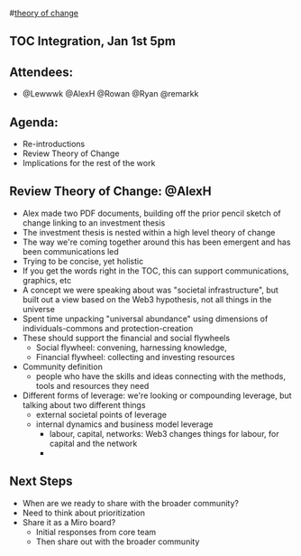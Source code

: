 #[theory of change](/notes/archive/clarity/Tags/theory%20of%20change.md) 
## TOC Integration, Jan 1st 5pm
## Attendees:
- @Lewwwk @AlexH @Rowan  @Ryan  @remarkk 

## Agenda:
- Re-introductions
- Review Theory of Change
- Implications for the rest of the work

## Review Theory of Change: @AlexH 
- Alex made two PDF documents, building off the prior pencil sketch of change linking to an investment thesis
- The investment thesis is nested within a high level theory of change
- The way we're coming together around this has been emergent and has been communications led
- Trying to be concise, yet holistic
- If you get the words right in the TOC, this can support communications, graphics, etc
- A concept we were speaking about was "societal infrastructure", but built out a view based on the Web3 hypothesis, not all things in the universe
- Spent time unpacking "universal abundance" using dimensions of individuals-commons and protection-creation
- These should support the financial and social flywheels
	- Social flywheel: convening, harnessing knowledge, 
	- Financial flywheel: collecting and investing resources
- Community definition
	- people who have the skills and ideas connecting with the methods, tools and resources they need
- Different forms of leverage: we're looking or compounding leverage, but talking about two different things
	- external societal points of leverage
	- internal dynamics and business model leverage
		- labour, capital, networks: Web3 changes things for labour, for capital and the network
		- 

## Next Steps
- When are we ready to share with the broader community?
- Need to think about prioritization
- Share it as a Miro board?
	- Initial responses from core team
	- Then share out with the broader community


